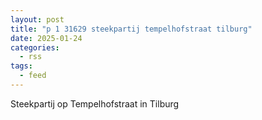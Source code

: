 ```yaml
---
layout: post
title: "p 1 31629 steekpartij tempelhofstraat tilburg"
date: 2025-01-24
categories: 
  - rss
tags: 
  - feed
---
```


Steekpartij op Tempelhofstraat in Tilburg
